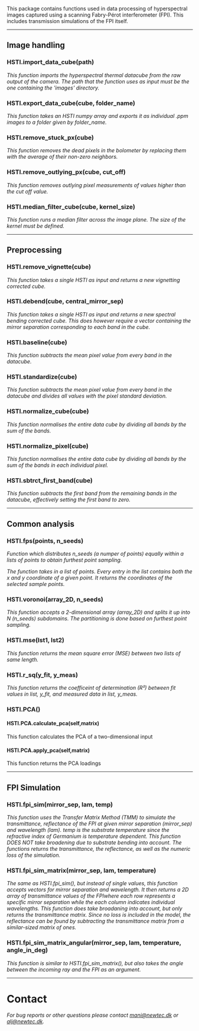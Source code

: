 
This package contains functions used in data processing of hyperspectral images
captured using a scanning Fabry-Pérot interferometer (FPI). This includes transmission
simulations of the FPI itself.


-------------------
## Image handling

### HSTI.import_data_cube(path)

  _This function imports the hyperspectral thermal datacube from the raw output of the camera. The path that the function uses as input must be the one containing the 'images' directory._

### HSTI.export_data_cube(cube, folder_name)

  _This function takes an HSTI numpy array and exports it as individual .ppm images to a folder given by folder_name._

### HSTI.remove_stuck_px(cube)

  _This function removes the dead pixels in the bolometer by replacing them with the average of their non-zero neighbors._

### HSTI.remove_outlying_px(cube, cut_off)

  _This function removes outlying pixel measurements of values higher than the cut off value._

### HSTI.median_filter_cube(cube, kernel_size)

  _This function runs a median filter across the image plane. The size of the kernel must be defined._


-------------------
## Preprocessing

### HSTI.remove_vignette(cube)

  _This function takes a single HSTI as input and returns a new vignetting corrected cube._

### HSTI.debend(cube, central_mirror_sep)

  _This function takes a single HSTI as input and returns a new spectral bending corrected cube. This does however require a vector containing the mirror separation corresponding to each band in the cube._

### HSTI.baseline(cube)

  _This function subtracts the mean pixel value from every band in the datacube._

### HSTI.standardize(cube)

  _This function subtracts the mean pixel value from every band in the datacube and divides all values with the pixel standard deviation._

### HSTI.normalize_cube(cube)

  _This function normalises the entire data cube by dividing all bands by the sum of the bands._

### HSTI.normalize_pixel(cube)

  _This function normalises the entire data cube by dividing all bands by the sum of the bands in each individual pixel._

### HSTI.sbtrct_first_band(cube)

  _This function subtracts the first band from the remaining bands in the datacube, effectively setting the first band to zero._

-------------------

## Common analysis


### HSTI.fps(points, n_seeds)

  _Function which distributes n_seeds (a numper of points) equally within a lists of points to obtain furthest point sampling._

  _The function takes in a list of points. Every entry in the list contains both the x and y coordinate of a given point. It returns the coordinates of the selected sample points._


### HSTI.voronoi(array_2D, n_seeds)

  _This function accepts a 2-dimensional array (array_2D) and splits it up into N (n_seeds) subdomains. The partitioning is done based on furthest point sampling._

### HSTI.mse(lst1, lst2)

  _This function returns the mean square error (MSE) between two lists of same length._

### HSTI.r_sq(y_fit, y_meas)

  _This function returns the coefficeint of determination (R²) between fit values in list, y_fit, and measured data in list, y_meas._

### HSTI.PCA()


#### HSTI.PCA.calculate_pca(self,matrix)

This function calculates the PCA of a two-dimensional input

#### HSTI.PCA.apply_pca(self,matrix)

This function returns the PCA loadings


-------------------
## FPI Simulation

### HSTI.fpi_sim(mirror_sep, lam, temp)

  _This function uses the Transfer Matrix Method (TMM) to simulate the transmittance, reflectance of the FPI at given mirror separation (mirror_sep) and wavelength (lam). temp is the substrate temperature since the refractive index of Germanium is temperature dependent. This function DOES NOT take broadening due to substrate bending into account. The functions returns the transmittance, the reflectance, as well as the numeric loss of the simulation._

### HSTI.fpi_sim_matrix(mirror_sep, lam, temperature)

  _The same as HSTI.fpi_sim(), but instead of single values, this function accepts vectors for mirror separation and wavelength. It then returns a 2D array of transmittance values of the FPIwhere each row represents a specific mirror separation while the each column indicates individual wavelengths. This function does take broadaning into account, but only returns the transmittance matrix. Since no loss is included in the model, the reflectance can be found by subtracting the transmittance matrix from a similar-sized matrix of ones._

### HSTI.fpi_sim_matrix_angular(mirror_sep, lam, temperature, angle_in_deg)

  _This function is similar to HSTI.fpi_sim_matrix(), but also takes the angle between the incoming ray and the FPI as an argument._


-------------------

# Contact

  _For bug reports or other questions please contact mani@newtec.dk or alj@newtec.dk._
